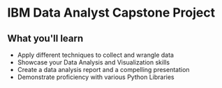 # IBM Data Analyst Capstone Project

## What you'll learn

- Apply different techniques to collect and wrangle data
- Showcase your Data Analysis and Visualization skills 
- Create a data analysis report and a compelling presentation
- Demonstrate proficiency with various Python Libraries